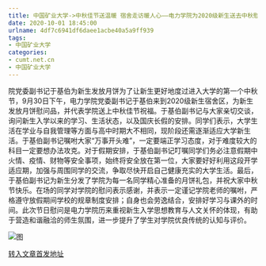 ```yaml
---
title: 中国矿业大学->中秋佳节送温暖 宿舍走访暖人心——电力学院为2020级新生送去中秋慰问 | cumt.net.cn
date: 2020-10-01 18:45:00
urlname: 4df7c6941df6daee1acbe40a5a9ff939
tags: 
- 中国矿业大学
categories:
- cumt.net.cn
- 中国矿业大学
---
```

院党委副书记于基伯为新生发放月饼为了让新生更好地度过进入大学的第一个中秋节，9月30日下午，电力学院党委副书记于基伯来到2020级新生宿舍区，为新生发放月饼慰问品，并代表学院送上中秋佳节祝福。于基伯副书记与大家亲切交谈，询问新生入学以来的学习、生活状态，以及国庆长假的安排。同学们表示，大学生活在学业与自我管理等方面与高中时期大不相同，现阶段还需逐渐适应大学新生活。于基伯副书记嘱咐大家“万事开头难”，一定要端正学习态度，对于难度较大的科目一定要想办法攻克。对于假期安排，于基伯副书记叮嘱同学们务必注意假期中火情、疫情、财物等安全事项，始终将安全放在第一位，大家要好好利用这段开学适应期，加强与周围同学的交流，争取尽快开启自己健康充实的大学生活。最后，于基伯副书记为新生分发了学院为每一名同学精心准备的月饼礼包，并祝大家中秋节快乐。在场的同学对学院的慰问表示感谢，并表示一定谨记学院老师的嘱咐，严格遵守放假期间学校的规章制度安排；自身也会劳逸结合，安排好学习与课外的时间。此次节日慰问是电力学院历来重视新生入学思想教育与人文关怀的体现，有助于营造和谐融洽的师生氛围，进一步提升了学生对学院优良传统的认知与评价。

![图](http://xwzx.cumt.edu.cn/_upload/article/images/23/e9/ba115ef246f8acf14fb787474855/f0c3abf5-953b-426b-b6dc-d97c9b6f107f.jpg)

[转入文章首发地址](http://xwzx.cumt.edu.cn/cc/1f/c523a576543/page.htm)